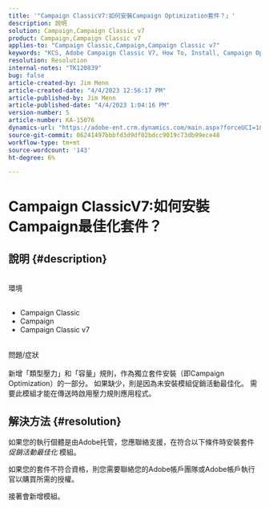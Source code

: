 ```yaml
---
title: '"Campaign ClassicV7:如何安裝Campaign Optimization套件？」'
description: 說明
solution: Campaign,Campaign Classic v7
product: Campaign,Campaign Classic v7
applies-to: "Campaign Classic,Campaign,Campaign Classic v7"
keywords: "KCS, Adobe Campaign Classic V7, How To, Install, Campaign Optimization套件， Adobe Campaign, Adobe Campaign Classic"
resolution: Resolution
internal-notes: "TK120839"
bug: false
article-created-by: Jim Menn
article-created-date: "4/4/2023 12:56:17 PM"
article-published-by: Jim Menn
article-published-date: "4/4/2023 1:04:16 PM"
version-number: 5
article-number: KA-15076
dynamics-url: "https://adobe-ent.crm.dynamics.com/main.aspx?forceUCI=1&pagetype=entityrecord&etn=knowledgearticle&id=772bfd14-e8d2-ed11-a7c7-6045bd006b4b"
source-git-commit: 06241497bbbfd3d9df02bdcc9019c73db99ece48
workflow-type: tm+mt
source-wordcount: '143'
ht-degree: 6%

---
```


# Campaign ClassicV7:如何安裝Campaign最佳化套件？

## 說明 {#description}

<br>環境<br><br>
- Campaign Classic
- Campaign
- Campaign Classic v7


<br>問題/症狀<br><br>
新增「類型壓力」和「容量」規則，作為獨立套件安裝（即Campaign Optimization）的一部分。 如果缺少，則是因為未安裝模組促銷活動最佳化。
需要此模組才能在傳送時啟用壓力規則應用程式。




## 解決方法 {#resolution}


如果您的執行個體是由Adobe托管，您應聯絡支援，在符合以下條件時安裝套件 *促銷活動最佳化* 模組。

如果您的套件不符合資格，則您需要聯絡您的Adobe帳戶團隊或Adobe帳戶執行官以購買所需的授權。

接著會新增模組。
